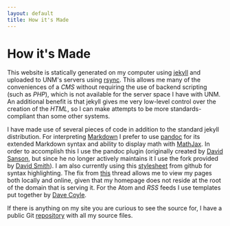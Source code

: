 ```yaml
---
layout: default
title: How it's Made
---
```


How it's Made
=============

This website is statically generated on my computer using [jekyll][jk] and
uploaded to UNM's servers using [rsync][rs]. This allows me many of the
conveniences of a <dfn title="Content Management System">CMS</dfn> without
requiring the use of backend scripting (such as
<dfn title="PHP: Hypertext Preprocessor">PHP</dfn>), which is not available for
the server space I have with UNM. An additional benefit is that jekyll gives me
very low-level control over the creation of the
<dfn title="HyperText Markup Language">HTML</dfn>, so I can make attempts to be
more standards-compliant than some other systems.

I have made use of several pieces of code in addition to the standard jekyll
distribution. For interpreting [Markdown][md] I prefer to use [pandoc][pd] for
its extended Markdown syntax and ability to display math with [MathJax][mj]. In
order to accomplish this I use the pandoc plugin (originally created by [David
Sanson][pi], but since he no longer actively maintains it I use the fork
provided by [David Smith][pi2]). I am also currently using this
[stylesheet][css] from github for syntax highlighting. The fix from [this][so]
thread allows me to view my pages both locally and online, given that my
homepage does not reside at the root of the domain that is serving it. For the
Atom and <dfn title="Rich Site Summary">RSS</dfn> feeds I use templates put
together by [Dave Coyle][dc].

If there is anything on my site you are curious to see the source for, I have a
public Git [repository][gh] with all my source files.

[jk]: http://jekyllrb.com/ "jekyll"
[rs]: https://rsync.samba.org/ "rsync"
[md]: http://daringfireball.net/projects/markdown/ "Markdown"
[pd]: http://johnmacfarlane.net/pandoc/ "pandoc"
[mj]: http://www.mathjax.org/ "MathJax"
[pi]: https://github.com/dsanson/jekyll-pandoc-plugin "jekyll-pandoc-plugin"
[pi2]: https://github.com/davepwsmith/jekyll-pandoc-plugin "jekyll-pandoc-plugin"
[css]: http://github.com/mojombo/tpw/tree/master/css/syntax.css "syntax.css"
[so]: http://stackoverflow.com/questions/7985081/how-to-deploy-a-jekyll-site-locally-with-css-js-and-background-images-included "How to deploy a jekyll site locally with css, js and background images included?"
[dc]: http://davecoyle.com/tech-notes/jekyll-templates-for-atom-rss/ "Jekyll Templates for Atom, RSS"
[gh]: https://github.com/jarthurgross/website
